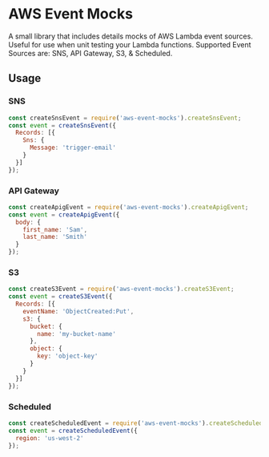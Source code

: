 # AWS Event Mocks
A small library that includes details mocks of AWS Lambda event sources. Useful for use when unit testing your Lambda functions. Supported Event Sources are: SNS, API Gateway, S3, & Scheduled.

## Usage

### SNS

```js
const createSnsEvent = require('aws-event-mocks').createSnsEvent;
const event = createSnsEvent({
  Records: [{
    Sns: {
      Message: 'trigger-email'
    }
  }]
});

```

### API Gateway

```js
const createApigEvent = require('aws-event-mocks').createApigEvent;
const event = createApigEvent({
  body: {
    first_name: 'Sam',
    last_name: 'Smith'
  }
});
```

### S3

```js
const createS3Event = require('aws-event-mocks').createS3Event;
const event = createS3Event({
  Records: [{
    eventName: 'ObjectCreated:Put',
    s3: {
      bucket: {
        name: 'my-bucket-name'
      },
      object: {
        key: 'object-key'
      }
    }
  }]
});
```

### Scheduled

```js
const createScheduledEvent = require('aws-event-mocks').createScheduledEvent;
const event = createScheduledEvent({
  region: 'us-west-2'
});
```
